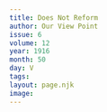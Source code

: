 ```yaml
---
title: Does Not Reform
author: Our View Point
issue: 6
volume: 12
year: 1916
month: 50
day: V
tags:
layout: page.njk
image:
---
```

